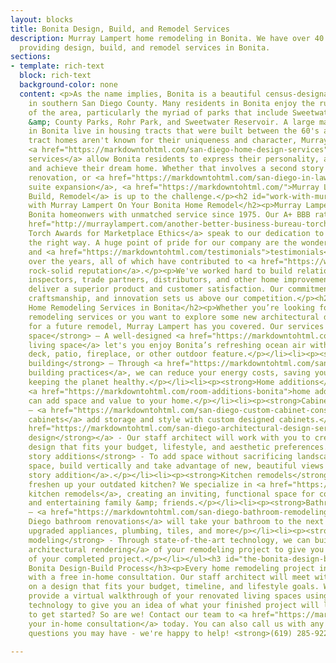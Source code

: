 ```yaml
---
layout: blocks
title: Bonita Design, Build, and Remodel Services
description: Murray Lampert home remodeling in Bonita. We have over 40 years experience
  providing design, build, and remodel services in Bonita.
sections:
- template: rich-text
  block: rich-text
  background-color: none
  content: <p>As the name implies, Bonita is a beautiful census-designated place located
    in southern San Diego County. Many residents in Bonita enjoy the rural surroundings
    of the area, particularly the myriad of parks that include Sweetwater Regional
    &amp; County Parks, Rohr Park, and Sweetwater Reservoir. A large majority of homeowners
    in Bonita live in housing tracts that were built between the 60's and 80's.</p><p>While
    tract homes aren't known for their uniqueness and character, Murray Lampert's
    <a href="https://markdowntohtml.com/san-diego-home-design-services">custom design-build
    services</a> allow Bonita residents to express their personality, add some flair,
    and achieve their dream home. Whether that involves a second story addition, kitchen
    renovation, or <a href="https://markdowntohtml.com/san-diego-in-law-suites">in-law
    suite expansion</a>, <a href="https://markdowntohtml.com/">Murray Lampert Design,
    Build, Remodel</a> is up to the challenge.</p><h2 id="work-with-murray-lampert-on-your-bonita-home-remodel">Work
    with Murray Lampert On Your Bonita Home Remodel</h2><p>Murray Lampert has served
    Bonita homeonwers with unmatched service since 1975. Our A+ BBB rating and <a
    href="http://murraylampert.com/another-better-business-bureau-torch-award/">four
    Torch Awards for Marketplace Ethics</a> speak to our dedication to doing business
    the right way. A huge point of pride for our company are the wonderful <a href="https://markdowntohtml.com/reviews">reviews</a>
    and <a href="https://markdowntohtml.com/testimonials">testimonials</a> we've received
    over the years, all of which have contributed to <a href="https://www.youtube.com/watch?v=giqHdMKlHfI">our
    rock-solid reputation</a>.</p><p>We've worked hard to build relationships with
    inspectors, trade partners, distributors, and other home improvement experts to
    deliver a superior product and customer satisfaction. Our commitment to service,
    craftsmanship, and innovation sets us above our competition.</p><h2 id="our-home-remodeling-services-in-bonita">Our
    Home Remodeling Services in Bonita</h2><p>Whether you’re looking for Bonita home
    remodeling services or you want to explore some new architectural design ideas
    for a future remodel, Murray Lampert has you covered. Our services include:</p><ul><li><p><strong>Outdoor
    space</strong> – A well-designed <a href="https://markdowntohtml.com/san-diego-outdoor-living-space-design/">outdoor
    living space</a> let's you enjoy Bonita’s refreshing ocean air with a complete
    deck, patio, fireplace, or other outdoor feature.</p></li><li><p><strong>Green
    building</strong> – Through <a href="https://markdowntohtml.com/san-diego-green-home-construction">green
    building practices</a>, we can reduce your energy costs, saving you money and
    keeping the planet healthy.</p></li><li><p><strong>Home additions</strong> - A
    <a href="https://markdowntohtml.com/room-additions-bonita">home addition in Bonita</a>
    can add space and value to your home.</p></li><li><p><strong>Cabinets</strong>
    – <a href="https://markdowntohtml.com/san-diego-custom-cabinet-construction-services">Custom
    cabinets</a> add storage and style with custom designed cabinets.</p></li><li><p><a
    href="https://markdowntohtml.com/san-diego-architectural-design-services"><strong>Architectural
    design</strong></a> - Our staff architect will work with you to create a custom
    design that fits your budget, lifestyle, and aesthetic preferences.</p></li><li><p><strong>Second
    story additions</strong> - To add space without sacrificing landscaping or yard
    space, build vertically and take advantage of new, beautiful views with <a href="https://markdowntohtml.com/san-diego-second-story-addition">second
    story addition</a>.</p></li><li><p><strong>Kitchen remodels</strong> - Need to
    freshen up your outdated kitchen? We specialize in <a href="https://markdowntohtml.com/kitchen-remodeling-bonita">Bonita
    kitchen remodels</a>, creating an inviting, functional space for cooking meals
    and entertaining family &amp; friends.</p></li><li><p><strong>Bathroom renovations</strong>
    – <a href="https://markdowntohtml.com/san-diego-bathroom-remodeling-services">San
    Diego bathroom renovations</a> will take your bathroom to the next level with
    upgraded appliances, plumbing, tiles, and more</p></li><li><p><strong>3D project
    modeling</strong> - Through state-of-the-art technology, we can build a <a href="https://markdowntohtml.com/3d-architectural-rendering-services">3D
    architectural rendering</a> of your remodeling project to give you a better idea
    of your completed project.</p></li></ul><h3 id="the-bonita-design-build-process">The
    Bonita Design-Build Process</h3><p>Every home remodeling project in Bonita begins
    with a free in-home consultation. Our staff architect will meet with you to collaborate
    on a design that fits your budget, timeline, and lifestyle goals. We can even
    provide a virtual walkthrough of your renovated living spaces using 3D rendering
    technology to give you an idea of what your finished project will look like.</p><p>Ready
    to get started? So are we! Contact our team to <a href="https://markdowntohtml.com/#quick-contact">schedule
    your in-home consultation</a> today. You can also call us with any remodeling
    questions you may have - we're happy to help! <strong>(619) 285-9222</strong></p>

---
```

